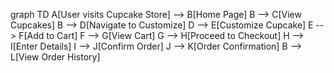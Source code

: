 graph TD
    A[User visits Cupcake Store] --> B[Home Page]
    B --> C[View Cupcakes]
    B --> D[Navigate to Customize]
    D --> E[Customize Cupcake]
    E --> F[Add to Cart]
    F --> G[View Cart]
    G --> H[Proceed to Checkout]
    H --> I[Enter Details]
    I --> J[Confirm Order]
    J --> K[Order Confirmation]
    B --> L[View Order History]
